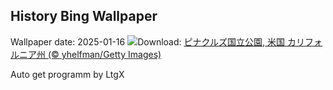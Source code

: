 ## History Bing Wallpaper
Wallpaper date: 2025-01-16
![](https://www.bing.com/th?id=OHR.PinnaclesPeaks_JA-JP8554679211_UHD.jpg&w=1000)Download: [ピナクルズ国立公園, 米国 カリフォルニア州 (© yhelfman/Getty Images)](https://www.bing.com/th?id=OHR.PinnaclesPeaks_JA-JP8554679211_UHD.jpg)

Auto get programm by LtgX
